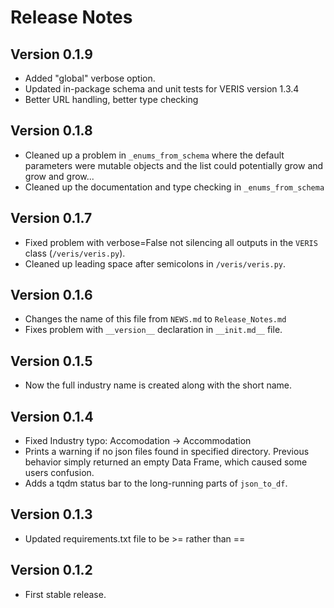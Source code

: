 # Release Notes

## Version 0.1.9
  * Added "global" verbose option.  
  * Updated in-package schema and unit tests for VERIS version 1.3.4  
  * Better URL handling, better type checking  
  
## Version 0.1.8
  * Cleaned up a problem in `_enums_from_schema` where the default parameters were mutable
  objects and the list could potentially grow and grow and grow...
  * Cleaned up the documentation and type checking in `_enums_from_schema`  

## Version 0.1.7
  * Fixed problem with verbose=False not silencing all outputs in the `VERIS` class (`/veris/veris.py`).
  * Cleaned up leading space after semicolons in `/veris/veris.py`.

## Version 0.1.6  
  * Changes the name of this file from `NEWS.md` to `Release_Notes.md`  
  * Fixes problem with `__version__` declaration in `__init.md__` file.  

## Version 0.1.5
  * Now the full industry name is created along with the short name.  

## Version 0.1.4  
  * Fixed Industry typo: Accomodation -> Accommodation  
  * Prints a warning if no json files found in specified directory. Previous behavior simply returned an empty Data Frame, which caused some users confusion.  
  * Adds a tqdm status bar to the long-running parts of `json_to_df`.  

## Version 0.1.3
  * Updated requirements.txt file to be >= rather than ==

## Version 0.1.2
  * First stable release.